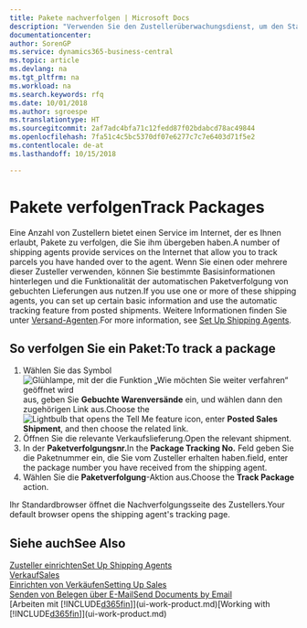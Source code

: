 ```yaml
---
title: Pakete nachverfolgen | Microsoft Docs
description: "Verwenden Sie den Zustellerüberwachungsdienst, um den Status einer Lieferung anzuzeigen."
documentationcenter: 
author: SorenGP
ms.service: dynamics365-business-central
ms.topic: article
ms.devlang: na
ms.tgt_pltfrm: na
ms.workload: na
ms.search.keywords: rfq
ms.date: 10/01/2018
ms.author: sgroespe
ms.translationtype: HT
ms.sourcegitcommit: 2af7adc4bfa71c12fedd87f02bdabcd78ac49844
ms.openlocfilehash: 7fa51c4c5bc5370df07e6277c7c7e6403d71f5e2
ms.contentlocale: de-at
ms.lasthandoff: 10/15/2018

---
```

# <a name="track-packages"></a><span data-ttu-id="ae83f-103">Pakete verfolgen</span><span class="sxs-lookup"><span data-stu-id="ae83f-103">Track Packages</span></span>
<span data-ttu-id="ae83f-104">Eine Anzahl von Zustellern bietet einen Service im Internet, der es Ihnen erlaubt, Pakete zu verfolgen, die Sie ihm übergeben haben.</span><span class="sxs-lookup"><span data-stu-id="ae83f-104">A number of shipping agents provide services on the Internet that allow you to track parcels you have handed over to the agent.</span></span> <span data-ttu-id="ae83f-105">Wenn Sie einen oder mehrere dieser Zusteller verwenden, können Sie bestimmte Basisinformationen hinterlegen und die Funktionalität der automatischen Paketverfolgung von gebuchten Lieferungen aus nutzen.</span><span class="sxs-lookup"><span data-stu-id="ae83f-105">If you use one or more of these shipping agents, you can set up certain basic information and use the automatic tracking feature from posted shipments.</span></span> <span data-ttu-id="ae83f-106">Weitere Informationen finden Sie unter [Versand-Agenten](sales-how-to-set-up-shipping-agents.md).</span><span class="sxs-lookup"><span data-stu-id="ae83f-106">For more information, see [Set Up Shipping Agents](sales-how-to-set-up-shipping-agents.md).</span></span>  

## <a name="to-track-a-package"></a><span data-ttu-id="ae83f-107">So verfolgen Sie ein Paket:</span><span class="sxs-lookup"><span data-stu-id="ae83f-107">To track a package</span></span>
1. <span data-ttu-id="ae83f-108">Wählen Sie das Symbol ![Glühlampe, mit der die Funktion „Wie möchten Sie weiter verfahren“ geöffnet wird](media/ui-search/search_small.png "Wie möchten Sie weiter verfahren?") aus, geben Sie **Gebuchte Warenversände** ein, und wählen dann den zugehörigen Link aus.</span><span class="sxs-lookup"><span data-stu-id="ae83f-108">Choose the ![Lightbulb that opens the Tell Me feature](media/ui-search/search_small.png "Tell me what you want to do") icon, enter **Posted Sales Shipment**, and then choose the related link.</span></span>
2. <span data-ttu-id="ae83f-109">Öffnen Sie die relevante Verkaufslieferung.</span><span class="sxs-lookup"><span data-stu-id="ae83f-109">Open the relevant shipment.</span></span>
3. <span data-ttu-id="ae83f-110">In der **Paketverfolgungsnr.**</span><span class="sxs-lookup"><span data-stu-id="ae83f-110">In the **Package Tracking No.**</span></span> <span data-ttu-id="ae83f-111">Feld geben Sie die Paketnummer ein, die Sie vom Zusteller erhalten haben.</span><span class="sxs-lookup"><span data-stu-id="ae83f-111">field, enter the package number you have received from the shipping agent.</span></span>
4. <span data-ttu-id="ae83f-112">Wählen Sie die **Paketverfolgung**-Aktion aus.</span><span class="sxs-lookup"><span data-stu-id="ae83f-112">Choose the **Track Package** action.</span></span>

<span data-ttu-id="ae83f-113">Ihr Standardbrowser öffnet die Nachverfolgungsseite des Zustellers.</span><span class="sxs-lookup"><span data-stu-id="ae83f-113">Your default browser opens the shipping agent's tracking page.</span></span>

## <a name="see-also"></a><span data-ttu-id="ae83f-114">Siehe auch</span><span class="sxs-lookup"><span data-stu-id="ae83f-114">See Also</span></span>
[<span data-ttu-id="ae83f-115">Zusteller einrichten</span><span class="sxs-lookup"><span data-stu-id="ae83f-115">Set Up Shipping Agents</span></span>](sales-how-to-set-up-shipping-agents.md)  
[<span data-ttu-id="ae83f-116">Verkauf</span><span class="sxs-lookup"><span data-stu-id="ae83f-116">Sales</span></span>](sales-manage-sales.md)  
[<span data-ttu-id="ae83f-117">Einrichten von Verkäufen</span><span class="sxs-lookup"><span data-stu-id="ae83f-117">Setting Up Sales</span></span>](sales-setup-sales.md)  
[<span data-ttu-id="ae83f-118">Senden von Belegen über E-Mail</span><span class="sxs-lookup"><span data-stu-id="ae83f-118">Send Documents by Email</span></span>](ui-how-send-documents-email.md)  
<span data-ttu-id="ae83f-119">[Arbeiten mit [!INCLUDE[d365fin](includes/d365fin_md.md)]](ui-work-product.md)</span><span class="sxs-lookup"><span data-stu-id="ae83f-119">[Working with [!INCLUDE[d365fin](includes/d365fin_md.md)]](ui-work-product.md)</span></span>


